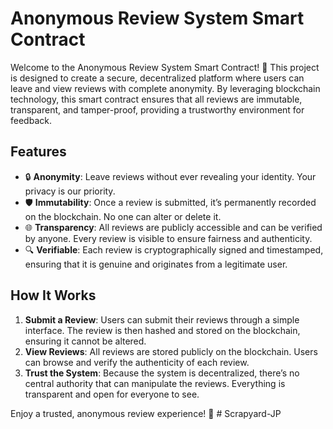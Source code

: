 # Anonymous Review System Smart Contract

Welcome to the Anonymous Review System Smart Contract! 🚀 This project is designed to create a secure, decentralized platform where users can leave and view reviews with complete anonymity. By leveraging blockchain technology, this smart contract ensures that all reviews are immutable, transparent, and tamper-proof, providing a trustworthy environment for feedback.

## Features

- 🔒 **Anonymity**: Leave reviews without ever revealing your identity. Your privacy is our priority.
- 🛡️ **Immutability**: Once a review is submitted, it’s permanently recorded on the blockchain. No one can alter or delete it.
- 🌐 **Transparency**: All reviews are publicly accessible and can be verified by anyone. Every review is visible to ensure fairness and authenticity.
- 🔍 **Verifiable**: Each review is cryptographically signed and timestamped, ensuring that it is genuine and originates from a legitimate user.

## How It Works

1. **Submit a Review**: Users can submit their reviews through a simple interface. The review is then hashed and stored on the blockchain, ensuring it cannot be altered.
2. **View Reviews**: All reviews are stored publicly on the blockchain. Users can browse and verify the authenticity of each review.
3. **Trust the System**: Because the system is decentralized, there’s no central authority that can manipulate the reviews. Everything is transparent and open for everyone to see.

Enjoy a trusted, anonymous review experience! 🌟
#   S c r a p y a r d - J P  
 
